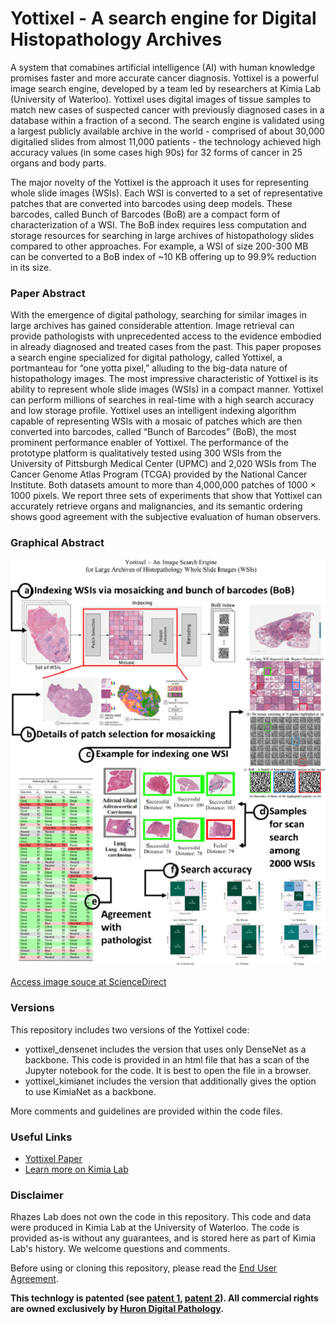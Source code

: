 # Yottixel - A search engine for Digital Histopathology Archives
A system that comabines artificial intelligence (AI) with human knowledge promises faster and more accurate cancer diagnosis. Yottixel is a powerful image search engine, developed by a team led by researchers at Kimia Lab (University of Waterloo). Yottixel uses digital images of tissue samples to match new cases of suspected cancer with previously diagnosed cases in a database within a fraction of a second. The search engine is validated using a largest publicly available archive in the world - comprised of about 30,000 digitalied slides from almost 11,000 patients - the technology achieved high accuracy values (in some cases high 90s) for 32 forms of cancer in 25 organs and body parts. 

The major novelty of the Yottixel is the approach it uses for representing whole slide images (WSIs). Each WSI is converted to a set of representative patches that are converted into barcodes using deep models. These barcodes, called Bunch of Barcodes (BoB) are a compact form of characterization of a WSI. The BoB index requires less computation and storage resources for searching in large archives of histopathology slides compared to other approaches. For example, a WSI of size 200-300 MB can be converted to a BoB index of ~10 KB offering up to 99.9% reduction in its size.
### Paper Abstract
With the emergence of digital pathology, searching for similar images in large archives has gained considerable attention. Image retrieval can provide pathologists with unprecedented access to the evidence embodied in already diagnosed and treated cases from the past. This paper proposes a search engine specialized for digital pathology, called Yottixel, a portmanteau for “one yotta pixel,” alluding to the big-data nature of histopathology images. The most impressive characteristic of Yottixel is its ability to represent whole slide images (WSIs) in a compact manner. Yottixel can perform millions of searches in real-time with a high search accuracy and low storage profile. Yottixel uses an intelligent indexing algorithm capable of representing WSIs with a mosaic of patches which are then converted into barcodes, called “Bunch of Barcodes” (BoB), the most prominent performance enabler of Yottixel. The performance of the prototype platform is qualitatively tested using 300 WSIs from the University of Pittsburgh Medical Center (UPMC) and 2,020 WSIs from The Cancer Genome Atlas Program (TCGA) provided by the National Cancer Institute. Both datasets amount to more than 4,000,000 patches of 1000 × 1000 pixels. We report three sets of experiments that show that Yottixel can accurately retrieve organs and malignancies, and its semantic ordering shows good agreement with the subjective evaluation of human observers.
### Graphical Abstract
[![yottixel](image.png)](https://www.sciencedirect.com/science/article/pii/S1361841520301213#fig0018)

[Access image souce at ScienceDirect](https://www.sciencedirect.com/science/article/pii/S1361841520301213#fig0018)
### Versions
This repository includes two versions of the Yottixel code:
- yottixel_densenet includes the version that uses only DenseNet as a backbone. This code is provided in an html file that has a scan of the Jupyter notebook for the code. It is best to open the file in a browser.
- yottixel_kimianet includes the version that additionally gives the option to use KimiaNet as a backbone.

More comments and guidelines are provided within the code files. 
### Useful Links
- [Yottixel Paper](https://www.sciencedirect.com/science/article/pii/S1361841520301213)
- [Learn more on Kimia Lab](https://kimialab.uwaterloo.ca/kimia/index.php/data-and-code-2/kimia-net/)
### Disclaimer
Rhazes Lab does not own the code in this repository. This code and data were produced in Kimia Lab at the University of Waterloo. The code is provided as-is without any guarantees, and is stored here as part of Kimia Lab's history. We welcome questions and comments.

Before using or cloning this repository, please read the [End User Agreement](agreement.pdf).

**This technlogy is patented (see [patent 1](https://patents.google.com/patent/US10628736B2/en?inventor=tizhoosh&oq=tizhoosh), [patent 2](https://patents.google.com/patent/US20200176102A1/en?inventor=tizhoosh&oq=tizhoosh)). All commercial rights are owned exclusively by [Huron Digital Pathology](https://www.hurondigitalpathology.com/).** 
